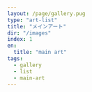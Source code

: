 ```yaml
---
layout: /page/gallery.pug
type: "art-list"
title: "メインアート"
dir: "/images"
index: 1
en:
  title: "main art"
tags:
  - gallery
  - list
  - main-art
---
```

